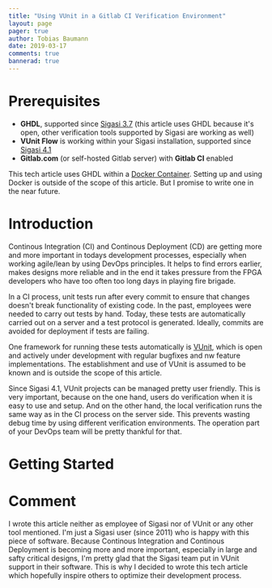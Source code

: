 ```yaml
---
title: "Using VUnit in a Gitlab CI Verification Environment"
layout: page 
pager: true
author: Tobias Baumann
date: 2019-03-17
comments: true
bannerad: true
---
```


# Prerequisites

- **GHDL**, supported since [Sigasi 3.7](releasenotes/sigasi-3.07.html) (this article uses GHDL because it's open, other verification tools supported by Sigasi are working as well)
- **VUnit Flow** is working within your Sigasi installation, supported since [Sigasi 4.1](releasenotes/sigasi-4.01.html)
- **Gitlab.com** (or self-hosted Gitlab server) with **Gitlab CI** enabled

This tech article uses GHDL within a [Docker Container](https://www.docker.com/). Setting up and using Docker is outside of the scope of this article. But I promise to write one in the near future.

# Introduction

Continous Integration (CI) and Continous Deployment (CD) are getting more and more important in todays development processes, especially when working agile/lean by using DevOps principles. It helps to find errors earlier, makes designs more reliable and in the end it takes pressure from the FPGA developers who have too often too long days in playing fire brigade.

In a CI process, unit tests run after every commit to ensure that changes doesn't break functionality of existing code. In the past, employees were needed to carry out tests by hand. Today, these tests are automatically carried out on a server and a test protocol is generated. Ideally, commits are avoided for deployment if tests are failing.

One framework for running these tests automatically is [VUnit](https://vunit.github.io/), which is open and actively under development with regular bugfixes and nw feature implementations. The establishment and use of VUnit is assumed to be known and is outside the scope of this article.

Since Sigasi 4.1, VUnit projects can be managed pretty user friendly. This is very important, because on the one hand, users do verification when it is easy to use and setup. And on the other hand, the local verification runs the same way as in the CI process on the server side. This prevents wasting debug time by using different verification environments. The operation part of your DevOps team will be pretty thankful for that.

# Getting Started

# Comment

I wrote this article neither as employee of Sigasi nor of VUnit or any other tool mentioned. I'm just a Sigasi user (since 2011) who is happy with this piece of software. Because Continous Integration and Continous Deployment is becoming more and more important, especially in large and safty critical designs, I'm pretty glad that the Sigasi team put in VUnit support in their software. This is why I decided to wrote this tech article which hopefully inspire others to optimize their development process.

